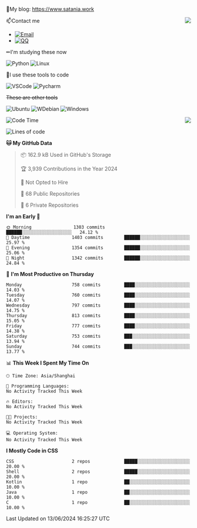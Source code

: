 📰My blog: https://www.satania.work

<img align="right" src="https://github-readme-stats.vercel.app/api/top-langs/?username=Katriell"/>

📫Contact me

* [![Email](https://img.shields.io/badge/Email-Iris@satania.work-1?style=social&logoColor=fff)](mailto:Iris@satania.work)
* [![QQ](https://img.shields.io/badge/QQ-2088839458-1?style=social&logoColor=fff)](tencent://AddContact/?fromId=45&fromSubId=1&subcmd=all&uin=2088839458&website=www.oicqzone.com)

✏I'm studying these now

![Python](https://img.shields.io/badge/-Python-blue?style=flat-square&logo=Python&logoColor=fff)
![Linux](https://img.shields.io/badge/-Linux-black?style=flat-square&logo=Linux&logoColor=fff)

🔨I use these tools to code

![VSCode](https://img.shields.io/badge/-VSCode-blue?style=flat-square&logo=visualstudiocode&logoColor=fff)
![Pycharm](https://img.shields.io/badge/-Pycharm-green?style=flat-square&logo=pycharm&logoColor=fff)

 ~~These are other tools~~

![Ubuntu](https://img.shields.io/badge/-Ubuntu-orange?style=flat-square&logo=Ubuntu&logoColor=fff)
![WDebian](https://img.shields.io/badge/-Debian-blue?style=flat-square&logo=Debian&logoColor=fff)
![Windows](https://img.shields.io/badge/-Windows-blue?style=flat-square&logo=Windows&logoColor=fff)


<img align="right" src="https://github-readme-stats-beta-amber-44.vercel.app/api?username=Katriell&show_icons=true&role=OWNER,ORGANIZATION_MEMBER,COLLABORATOR&locale=zh-my"/>

<!--START_SECTION:waka-->
![Code Time](http://img.shields.io/badge/Code%20Time-21%20mins-blue)

![Lines of code](https://img.shields.io/badge/From%20Hello%20World%20I%27ve%20Written-5.5%20thousand%20lines%20of%20code-blue)

**🐱 My GitHub Data** 

> 📦 162.9 kB Used in GitHub's Storage 
 > 
> 🏆 3,939 Contributions in the Year 2024
 > 
> 🚫 Not Opted to Hire
 > 
> 📜 68 Public Repositories 
 > 
> 🔑 6 Private Repositories 
 > 
**I'm an Early 🐤** 

```text
🌞 Morning                1303 commits        ██████░░░░░░░░░░░░░░░░░░░   24.12 % 
🌆 Daytime                1403 commits        ██████░░░░░░░░░░░░░░░░░░░   25.97 % 
🌃 Evening                1354 commits        ██████░░░░░░░░░░░░░░░░░░░   25.06 % 
🌙 Night                  1342 commits        ██████░░░░░░░░░░░░░░░░░░░   24.84 % 
```
📅 **I'm Most Productive on Thursday** 

```text
Monday                   758 commits         ████░░░░░░░░░░░░░░░░░░░░░   14.03 % 
Tuesday                  760 commits         ████░░░░░░░░░░░░░░░░░░░░░   14.07 % 
Wednesday                797 commits         ████░░░░░░░░░░░░░░░░░░░░░   14.75 % 
Thursday                 813 commits         ████░░░░░░░░░░░░░░░░░░░░░   15.05 % 
Friday                   777 commits         ████░░░░░░░░░░░░░░░░░░░░░   14.38 % 
Saturday                 753 commits         ███░░░░░░░░░░░░░░░░░░░░░░   13.94 % 
Sunday                   744 commits         ███░░░░░░░░░░░░░░░░░░░░░░   13.77 % 
```


📊 **This Week I Spent My Time On** 

```text
🕑︎ Time Zone: Asia/Shanghai

💬 Programming Languages: 
No Activity Tracked This Week

🔥 Editors: 
No Activity Tracked This Week

🐱‍💻 Projects: 
No Activity Tracked This Week

💻 Operating System: 
No Activity Tracked This Week
```

**I Mostly Code in CSS** 

```text
CSS                      2 repos             █████░░░░░░░░░░░░░░░░░░░░   20.00 % 
Shell                    2 repos             █████░░░░░░░░░░░░░░░░░░░░   20.00 % 
Kotlin                   1 repo              ██░░░░░░░░░░░░░░░░░░░░░░░   10.00 % 
Java                     1 repo              ██░░░░░░░░░░░░░░░░░░░░░░░   10.00 % 
C                        1 repo              ██░░░░░░░░░░░░░░░░░░░░░░░   10.00 % 
```




 Last Updated on 13/06/2024 16:25:27 UTC
<!--END_SECTION:waka-->
